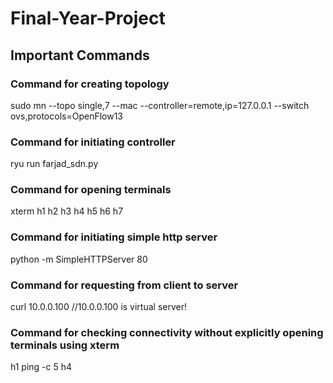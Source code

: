 # Final-Year-Project


## Important Commands

### Command for creating topology
sudo mn --topo single,7 --mac --controller=remote,ip=127.0.0.1 --switch ovs,protocols=OpenFlow13

### Command for initiating controller
ryu run farjad_sdn.py

### Command for opening terminals
xterm h1 h2 h3 h4 h5 h6 h7

### Command for initiating simple http server
python -m SimpleHTTPServer 80

### Command for requesting from client to server
curl 10.0.0.100   //10.0.0.100 is virtual server!

### Command for checking connectivity without explicitly opening terminals using xterm
h1 ping -c 5 h4
